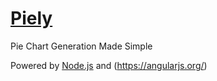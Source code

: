[Piely](http://piely.net)
=========

Pie Chart Generation Made Simple


Powered by [Node.js](http://nodejs.org/) and (https://angularjs.org/)